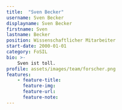 ```yaml
---
title:  "Sven Becker"
username: Sven Becker
displayname: Sven Becker
firstname: Sven
lastname: Becker
position: Wissenschaftlicher Mitarbeiter
start-date: 2000-01-01
category: FoSIL
bio: >- 
    Sven ist toll.   
profile: assets/images/team/forscher.png
features:
    - feature-title: 
      feature-img: 
      feature-url: 
      feature-note: 
---
```

